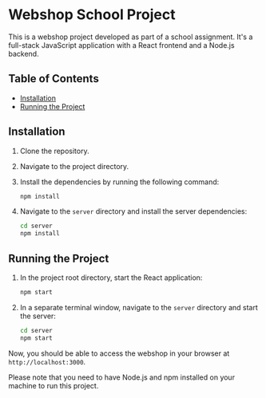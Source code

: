 # Webshop School Project

This is a webshop project developed as part of a school assignment. It's a full-stack JavaScript application with a React frontend and a Node.js backend.

## Table of Contents

-   [Installation](#installation)
-   [Running the Project](#running-the-project)

## Installation

1. Clone the repository.
2. Navigate to the project directory.
3. Install the dependencies by running the following command:

    ```bash
    npm install
    ```

4. Navigate to the `server` directory and install the server dependencies:

    ```bash
    cd server
    npm install
    ```

## Running the Project

1. In the project root directory, start the React application:

    ```bash
    npm start
    ```

2. In a separate terminal window, navigate to the `server` directory and start the server:

    ```bash
    cd server
    npm start
    ```

Now, you should be able to access the webshop in your browser at `http://localhost:3000`.

Please note that you need to have Node.js and npm installed on your machine to run this project.
